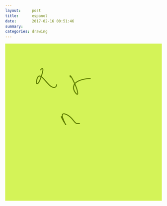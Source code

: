 ```yaml
---
layout:     post
title:      espanol
date:       2017-02-16 00:51:46
summary:    
categories: drawing
---
```

![espanol](/images/diary/espanol.png "an impression")
